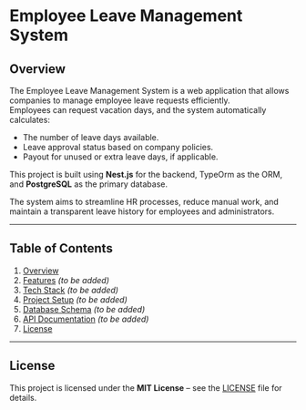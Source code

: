 # Employee Leave Management System

## Overview

The Employee Leave Management System is a web application that allows companies to manage employee leave requests efficiently.  
Employees can request vacation days, and the system automatically calculates:

- The number of leave days available.
- Leave approval status based on company policies.
- Payout for unused or extra leave days, if applicable.

This project is built using **Nest.js** for the backend, TypeOrm as the ORM, and **PostgreSQL** as the primary database.

The system aims to streamline HR processes, reduce manual work, and maintain a transparent leave history for employees and administrators.

---

## Table of Contents

1. [Overview](#overview)
2. [Features](#features) _(to be added)_
3. [Tech Stack](#tech-stack) _(to be added)_
4. [Project Setup](#project-setup) _(to be added)_
5. [Database Schema](#database-schema) _(to be added)_
6. [API Documentation](#api-documentation) _(to be added)_
7. [License](#license)

---

## License

This project is licensed under the **MIT License** – see the [LICENSE](LICENSE) file for details.

